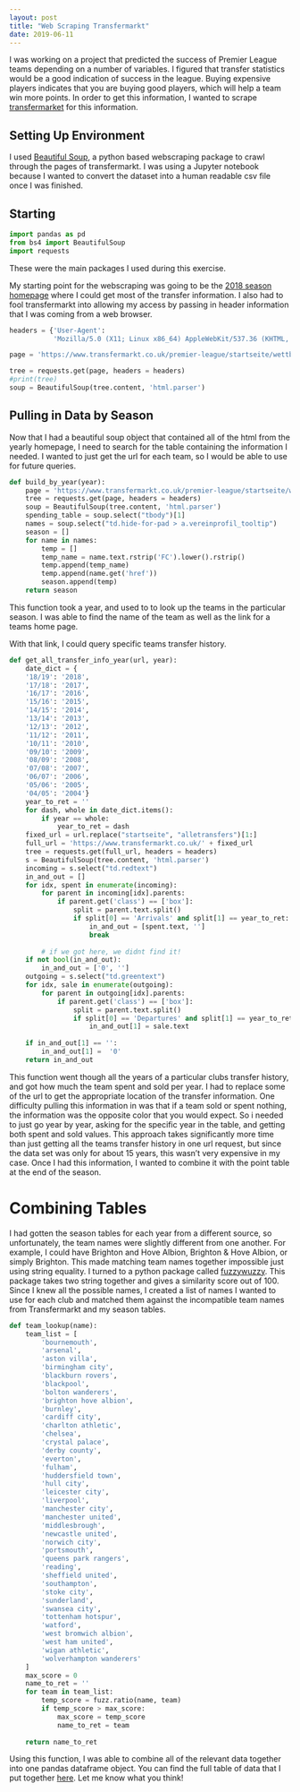 ```yaml
---
layout: post
title: "Web Scraping Transfermarkt"
date: 2019-06-11
---
```



I was working on a project that predicted the success of Premier League teams depending on a number of variables. I figured that transfer statistics would be a good indication of success in the league. Buying expensive players indicates that you are buying good players, which will help a team win more points. In order to get this information, I wanted to scrape [transfermarket](https://www.transfermarkt.co.uk/) for this information. 



## Setting Up Environment

I used [Beautiful Soup](https://www.crummy.com/software/BeautifulSoup/), a python based webscraping package to crawl through the pages of transfermarkt. I was using a Jupyter notebook because I wanted to convert the dataset into a human readable csv file once I was finished. 



## Starting
```python
import pandas as pd
from bs4 import BeautifulSoup
import requests
```
These were the main packages I used during this exercise. 

My starting point for the webscraping was going to be the [2018 season homepage](https://www.transfermarkt.co.uk/premier-league/startseite/wettbewerb/GB1/plus/?saison_id=2018) where I could get most of the transfer information. I also had to fool transfermarkt into allowing my access by passing in header information that I was coming from a web browser. 

```python
headers = {'User-Agent': 
           'Mozilla/5.0 (X11; Linux x86_64) AppleWebKit/537.36 (KHTML, like Gecko) Chrome/47.0.2526.106 Safari/537.36'}

page = 'https://www.transfermarkt.co.uk/premier-league/startseite/wettbewerb/GB1/plus/?saison_id=2018'

tree = requests.get(page, headers = headers)
#print(tree)
soup = BeautifulSoup(tree.content, 'html.parser')
```



## Pulling in Data by Season

Now that I had a beautiful soup object that contained all of the html from the yearly homepage, I need to search for the table containing the information I needed. I wanted to just get the url for each team, so I would be able to use for future queries. 

```python
def build_by_year(year):
    page = 'https://www.transfermarkt.co.uk/premier-league/startseite/wettbewerb/GB1/plus/?saison_id=' + year
    tree = requests.get(page, headers = headers)
    soup = BeautifulSoup(tree.content, 'html.parser')
    spending_table = soup.select("tbody")[1]
    names = soup.select("td.hide-for-pad > a.vereinprofil_tooltip")
    season = []
    for name in names:
        temp = []
        temp_name = name.text.rstrip('FC').lower().rstrip()
        temp.append(temp_name)
        temp.append(name.get('href'))
        season.append(temp)
    return season
```
This function took a year, and used to to look up the teams in the particular season. I was able to find the name of the team as well as the link for a teams home page. 


With that link, I could query specific teams transfer history. 


```python
def get_all_transfer_info_year(url, year):
    date_dict = {
    '18/19': '2018',
    '17/18': '2017',
    '16/17': '2016',
    '15/16': '2015',
    '14/15': '2014',
    '13/14': '2013',
    '12/13': '2012',
    '11/12': '2011',
    '10/11': '2010',
    '09/10': '2009',
    '08/09': '2008',
    '07/08': '2007',
    '06/07': '2006',
    '05/06': '2005',
    '04/05': '2004'}
    year_to_ret = ''
    for dash, whole in date_dict.items():
        if year == whole:
            year_to_ret = dash
    fixed_url = url.replace("startseite", "alletransfers")[1:]
    full_url = 'https://www.transfermarkt.co.uk/' + fixed_url 
    tree = requests.get(full_url, headers = headers)
    s = BeautifulSoup(tree.content, 'html.parser')
    incoming = s.select("td.redtext")
    in_and_out = []
    for idx, spent in enumerate(incoming):
        for parent in incoming[idx].parents:
            if parent.get('class') == ['box']:
                split = parent.text.split()
                if split[0] == 'Arrivals' and split[1] == year_to_ret:
                    in_and_out = [spent.text, '']
                    break
            
        # if we got here, we didnt find it!
    if not bool(in_and_out):
        in_and_out = ['0', '']
    outgoing = s.select("td.greentext")    
    for idx, sale in enumerate(outgoing):
        for parent in outgoing[idx].parents:
            if parent.get('class') == ['box']:
                split = parent.text.split()
                if split[0] == 'Departures' and split[1] == year_to_ret:
                    in_and_out[1] = sale.text
    
    if in_and_out[1] == '':
        in_and_out[1] =  '0'
    return in_and_out
```

This function went though all the years of a particular clubs transfer history, and got how much the team spent and sold per year. I had to replace some of the url to get the appropriate location of the transfer information. One difficulty pulling this information in was that if a team sold or spent nothing, the information was the opposite color that you would expect. So i needed to just go year by year, asking for the specific year in the table, and getting both spent and sold values. This approach takes significantly more time than just getting all the teams transfer history in one url request, but since the data set was only for about 15 years, this wasn’t very expensive in my case. Once I had this information, I wanted to combine it with the point table at the end of the season. 



# Combining Tables

I had gotten the season tables for each year from a different source, so unfortunately, the team names were slightly different from one another. For example, I could have Brighton and Hove Albion, Brighton & Hove Albion, or simply Brighton. This made matching team names together impossible just using string equality. I turned to a python package called [fuzzywuzzy](https://github.com/seatgeek/fuzzywuzzy). This package takes two string together and gives a similarity score out of 100. Since I knew all the possible names, I created a list of names I wanted to use for each club and matched them against the incompatible team names from Transfermarkt and my season tables.


``` python
def team_lookup(name):
    team_list = [
        'bournemouth',
        'arsenal', 
        'aston villa', 
        'birmingham city', 
        'blackburn rovers',
        'blackpool',
        'bolton wanderers', 
        'brighton hove albion', 
        'burnley', 
        'cardiff city', 
        'charlton athletic', 
        'chelsea', 
        'crystal palace', 
        'derby county', 
        'everton', 
        'fulham', 
        'huddersfield town',
        'hull city',
        'leicester city', 
        'liverpool', 
        'manchester city', 
        'manchester united', 
        'middlesbrough', 
        'newcastle united', 
        'norwich city', 
        'portsmouth', 
        'queens park rangers', 
        'reading', 
        'sheffield united', 
        'southampton', 
        'stoke city', 
        'sunderland',
        'swansea city',
        'tottenham hotspur', 
        'watford', 
        'west bromwich albion', 
        'west ham united', 
        'wigan athletic', 
        'wolverhampton wanderers'
    ]
    max_score = 0
    name_to_ret = ''
    for team in team_list:
        temp_score = fuzz.ratio(name, team)
        if temp_score > max_score:
            max_score = temp_score
            name_to_ret = team
        
    return name_to_ret
```


Using this function, I was able to combine all of the relevant data together into one pandas dataframe object. You can find the full table of data that I put together [here](https://www.kaggle.com/grahamcrbaker/premier-league-player-values). Let me know what you think!











